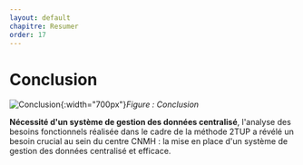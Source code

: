 ```yaml
---
layout: default
chapitre: Resumer
order: 17
---
```





# Conclusion

![Conclusion]({{site.baseurl}}/conclusion/images/conclusionabc.jpg){:width="700px"}*Figure : Conclusion*




<!-- note -->

**Nécessité d'un système de gestion des données centralisé**,
l'analyse des besoins fonctionnels réalisée dans le cadre de la méthode 2TUP a révélé un besoin crucial au sein du centre CNMH : la mise en place d'un système de gestion des données centralisé et efficace.



